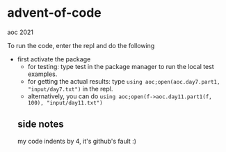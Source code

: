 # advent-of-code
aoc 2021


To run the code, enter the repl and do the following

- first activate the package
  - for testing: type test in the package manager to run the local test examples.
  - for getting the actual results: type `using aoc;open(aoc.day7.part1, "input/day7.txt")` in the repl.
  - alternatively, you can do `using aoc;open(f->aoc.day11.part1(f, 100), "input/day11.txt")`
  ## side notes
  my code indents by 4, it's github's fault :)
